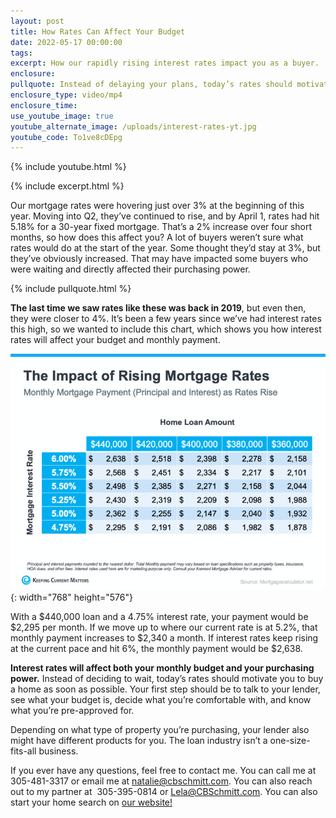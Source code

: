 ```yaml
---
layout: post
title: How Rates Can Affect Your Budget
date: 2022-05-17 00:00:00
tags:
excerpt: How our rapidly rising interest rates impact you as a buyer.
enclosure:
pullquote: Instead of delaying your plans, today’s rates should motivate you to buy now.
enclosure_type: video/mp4
enclosure_time:
use_youtube_image: true
youtube_alternate_image: /uploads/interest-rates-yt.jpg
youtube_code: To1ve8cDEpg
---
```

{% include youtube.html %}

{% include excerpt.html %}

Our mortgage rates were hovering just over 3% at the beginning of this year. Moving into Q2, they’ve continued to rise, and by April 1, rates had hit 5.18% for a 30-year fixed mortgage. That’s a 2% increase over four short months, so how does this affect you? A lot of buyers weren’t sure what rates would do at the start of the year. Some thought they’d stay at 3%, but they’ve obviously increased. That may have impacted some buyers who were waiting and directly affected their purchasing power.&nbsp;

{% include pullquote.html %}

**The last time we saw rates like these was back in 2019**, but even then, they were closer to 4%. It’s been a few years since we’ve had interest rates this high, so we wanted to include this chart, which shows you how interest rates will affect your budget and monthly payment.

![](/uploads/20220420-nm-eng-1-768x576.png){: width="768" height="576"}

With a $440,000 loan and a 4.75% interest rate, your payment would be $2,295 per month. If we move up to where our current rate is at 5.2%, that monthly payment increases to $2,340 a month. If interest rates keep rising at the current pace and hit 6%, the monthly payment would be $2,638.&nbsp;

**Interest rates will affect both your monthly budget and your purchasing power.** Instead of deciding to wait, today’s rates should motivate you to buy a home as soon as possible. Your first step should be to talk to your lender, see what your budget is, decide what you’re comfortable with, and know what you’re pre-approved for.

Depending on what type of property you’re purchasing, your lender also might have different products for you. The loan industry isn’t a one-size-fits-all business.&nbsp;

If you ever have any questions, feel free to contact me. You can call me at 305-481-3317 or email me at [natalie@cbschmitt.com](mailto:natalie@cbschmitt.com). You can also reach out to my partner at&nbsp; 305-395-0814 or [Lela@CBSchmitt.com](mailto:Lela@CBSchmitt.com). You can also start your home search on [our website\!](https://www.searchfloridakeyshomes.com/)
